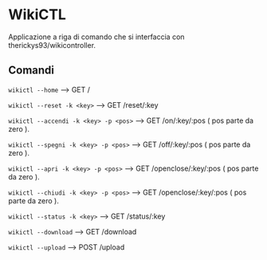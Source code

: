 # WikiCTL

Applicazione a riga di comando che si interfaccia con therickys93/wikicontroller.

## Comandi

```wikictl --home``` --> GET /

```wikictl --reset -k <key>``` --> GET /reset/:key

```wikictl --accendi -k <key> -p <pos>``` --> GET /on/:key/:pos ( pos parte da zero ).

```wikictl --spegni -k <key> -p <pos>``` --> GET /off/:key/:pos ( pos parte da zero ).

```wikictl --apri -k <key> -p <pos>``` --> GET /openclose/:key/:pos ( pos parte da zero ).

```wikictl --chiudi -k <key> -p <pos>``` --> GET /openclose/:key/:pos ( pos parte da zero ).

```wikictl --status -k <key>``` --> GET /status/:key

```wikictl --download``` --> GET /download

```wikictl --upload``` --> POST /upload

